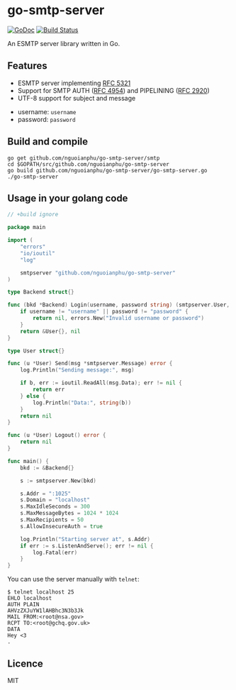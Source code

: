 # go-smtp-server

[![GoDoc](https://godoc.org/github.com/nguoianphu/go-smtp-server?status.svg)](https://godoc.org/github.com/nguoianphu/go-smtp-server)
[![Build Status](https://travis-ci.org/nguoianphu/go-smtp-server.svg?branch=master)](https://travis-ci.org/nguoianphu/go-smtp-server)

An ESMTP server library written in Go.

## Features

* ESMTP server implementing [RFC 5321](https://tools.ietf.org/html/rfc5321)
* Support for SMTP AUTH ([RFC 4954](https://tools.ietf.org/html/rfc4954)) and PIPELINING ([RFC 2920](https://tools.ietf.org/html/rfc2920))
* UTF-8 support for subject and message


- username: ```username```
- password: ```password```

## Build and compile

	go get github.com/nguoianphu/go-smtp-server/smtp
	cd $GOPATH/src/github.com/nguoianphu/go-smtp-server
	go build github.com/nguoianphu/go-smtp-server/go-smtp-server.go
	./go-smtp-server

## Usage in your golang code

```go
// +build ignore

package main

import (
	"errors"
	"io/ioutil"
	"log"

	smtpserver "github.com/nguoianphu/go-smtp-server"
)

type Backend struct{}

func (bkd *Backend) Login(username, password string) (smtpserver.User, error) {
	if username != "username" || password != "password" {
		return nil, errors.New("Invalid username or password")
	}
	return &User{}, nil
}

type User struct{}

func (u *User) Send(msg *smtpserver.Message) error {
	log.Println("Sending message:", msg)

	if b, err := ioutil.ReadAll(msg.Data); err != nil {
		return err
	} else {
		log.Println("Data:", string(b))
	}
	return nil
}

func (u *User) Logout() error {
	return nil
}

func main() {
	bkd := &Backend{}

	s := smtpserver.New(bkd)

	s.Addr = ":1025"
	s.Domain = "localhost"
	s.MaxIdleSeconds = 300
	s.MaxMessageBytes = 1024 * 1024
	s.MaxRecipients = 50
	s.AllowInsecureAuth = true

	log.Println("Starting server at", s.Addr)
	if err := s.ListenAndServe(); err != nil {
		log.Fatal(err)
	}
}
```

You can use the server manually with `telnet`:
```
$ telnet localhost 25
EHLO localhost
AUTH PLAIN
AHVzZXJuYW1lAHBhc3N3b3Jk
MAIL FROM:<root@nsa.gov>
RCPT TO:<root@gchq.gov.uk>
DATA
Hey <3
.
```

## Licence

MIT
